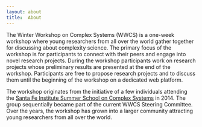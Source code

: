 ```yaml
---
layout: about
title:  About
---
```


The Winter Workshop on Complex Systems (WWCS) is a one-week workshop where young researchers from all over the world gather together for discussing about complexity science. The primary focus of the workshop is for participants to connect with their peers and engage into novel research projects. During the workshop participants work on research projects whose preliminary results are presented at the end of the workshop. Participants are free to propose research projects and to discuss them until the beginning of the workshop on a dedicated web platform.

The workshop originates from the initiative of a few individuals attending the [Santa Fe Institute Summer School on Complex Systems](https://www.santafe.edu/engage/learn/programs/sfi-complex-systems-summer-school) in 2014. The group sequentially became part of the current WWCS Steering Committee. Over the years, the workshop has grown into a larger community attracting young researchers from all over the world.